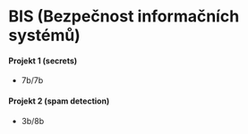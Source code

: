 # BIS (Bezpečnost informačních systémů)

#### Projekt 1 (secrets) 
- 7b/7b
#### Projekt 2 (spam detection)
- 3b/8b
